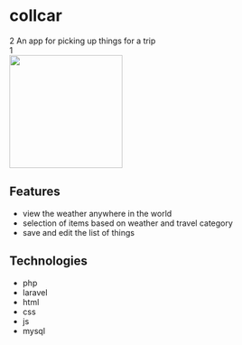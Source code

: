 # collcar
2 An app for picking up things for a trip
<br>1
<br>
<img src='https://nakrutochka.myacc.store/api/logo.svg' width='200'>


## Features
* view the weather anywhere in the world
* selection of items based on weather and travel category
* save and edit the list of things

## Technologies
* php
* laravel
* html
* css
* js
* mysql
